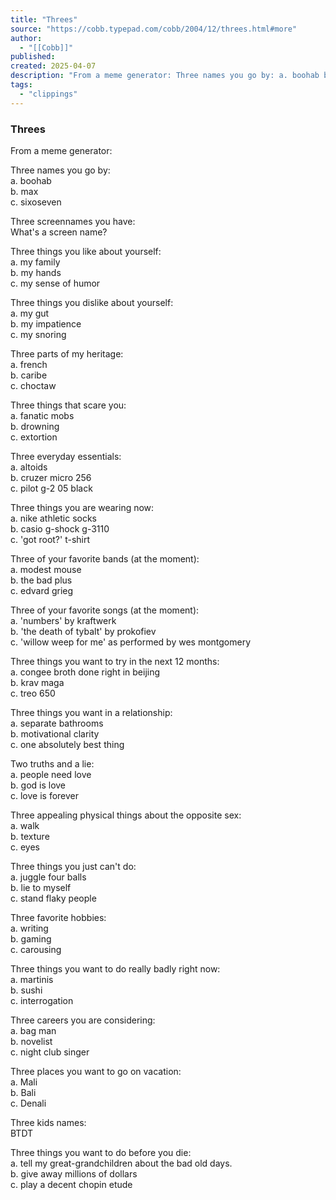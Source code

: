 ```yaml
---
title: "Threes"
source: "https://cobb.typepad.com/cobb/2004/12/threes.html#more"
author:
  - "[[Cobb]]"
published:
created: 2025-04-07
description: "From a meme generator: Three names you go by: a. boohab b. max c. sixoseven Three screennames you have: What's a screen name? Three things you like about yourself: a. my family b. my hands c. my sense of humor..."
tags:
  - "clippings"
---
```


### Threes

From a meme generator:

Three names you go by:  
a. boohab  
b. max  
c. sixoseven

Three screennames you have:  
What's a screen name?

Three things you like about yourself:  
a. my family  
b. my hands  
c. my sense of humor

Three things you dislike about yourself:  
a. my gut  
b. my impatience  
c. my snoring

Three parts of my heritage:  
a. french  
b. caribe  
c. choctaw

Three things that scare you:  
a. fanatic mobs  
b. drowning  
c. extortion

Three everyday essentials:  
a. altoids  
b. cruzer micro 256  
c. pilot g-2 05 black

Three things you are wearing now:  
a. nike athletic socks  
b. casio g-shock g-3110  
c. 'got root?' t-shirt

Three of your favorite bands (at the moment):  
a. modest mouse  
b. the bad plus  
c. edvard grieg

Three of your favorite songs (at the moment):  
a. 'numbers' by kraftwerk  
b. 'the death of tybalt' by prokofiev  
c. 'willow weep for me' as performed by wes montgomery

Three things you want to try in the next 12 months:  
a. congee broth done right in beijing  
b. krav maga  
c. treo 650

Three things you want in a relationship:  
a. separate bathrooms  
b. motivational clarity  
c. one absolutely best thing

Two truths and a lie:  
a. people need love  
b. god is love  
c. love is forever

Three appealing physical things about the opposite sex:  
a. walk  
b. texture  
c. eyes

Three things you just can't do:  
a. juggle four balls  
b. lie to myself  
c. stand flaky people

Three favorite hobbies:  
a. writing  
b. gaming  
c. carousing

Three things you want to do really badly right now:  
a. martinis  
b. sushi  
c. interrogation

Three careers you are considering:  
a. bag man  
b. novelist  
c. night club singer

Three places you want to go on vacation:  
a. Mali  
b. Bali  
c. Denali

Three kids names:  
BTDT

Three things you want to do before you die:  
a. tell my great-grandchildren about the bad old days.  
b. give away millions of dollars  
c. play a decent chopin etude
